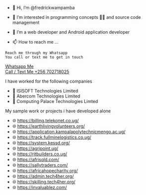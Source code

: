 - 👋 Hi, I’m @fredrickwampamba
- 👀 I’m interested in programming concepts 👨‍💻 and source code management
- 🌱 I’m a web developer and Android application developer


- 📫 How to reach me ...
```
Reach me through my Whatsapp
You call or text me to get in touch
```
<a href="https://wa.me/256702718025">Whatsapp Me</a>
<br>
<a href="tel:+256702718025">Call / Text Me  +256 702718025</a>

I have worked for the following companies 
- 🏨 ISISOFT Technologies Limited
- 🏨 Abercom Technologies Limited
- 🏨 Computing Palace Technologies Limted

My sample work or projects i have developed alone
- 🌐 https://billing.telekonet.co.ug/
- 🌐 https://earthlivingvolunteers.org/
- 🌐 https://application.kampalapolytechnicmengo.ac.ug/
- 🌐 https://track.fullminelogistics.co.ug/
- 🌐 https://system.kessd.org/
- 🌐 https://agripoint.ug/
- 🌐 https://rjtbuilders.co.ug/
- 🌐 https://afrisold.com/
- 🌐 https://sallytraders.com/
- 🌐 https://africahopecharity.org/
- 🌐 https://admin.tech4her.org/
- 🌐 https://skilling.tech4her.org/
- 🌐 https://invaluablez.com/

<!---
fredrickwampamba/fredrickwampamba is a ✨ special ✨ repository because its `README.md` (this file) appears on your GitHub profile.
You can click the Preview link to take a look at your changes.
--->
